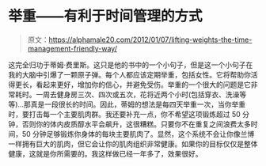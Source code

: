 # 举重——有利于时间管理的方式

> 原文：<https://alphamale20.com/2012/01/07/lifting-weights-the-time-management-friendly-way/>

这完全归功于蒂姆·费里斯。这只是他的书中的一个小句子，但是这一个小句子在我的大脑中引爆了一颗原子弹。每个人都应该定期举重，包括女性。它将帮助你活得更长，看起来更好，增加你的信心，并避免受伤。举重的一个很大的问题是它非常耗时。一周去健身房三次、四次或五次，花将近两个小时(包括穿衣、洗澡等等)…那真是一段很长的时间。因此，蒂姆的想法是每四天举重一次，当你举重时，要打击每一个主要肌肉群。我还要补充一点，你不希望这项锻炼超过 50 分钟，否则你的体内皮质醇水平会飙升，这很糟糕。只要你不在重复之间浪费太多时间，50 分钟足够锻炼你身体的每块主要肌肉了。显然，这个系统不会让你像兰博一样拥有巨大的肌肉，但它会让你的肌肉组织非常健康。如果你的目标仅仅是整体健康，这就是你所需要的。我这样做已经一年多了，效果很好。